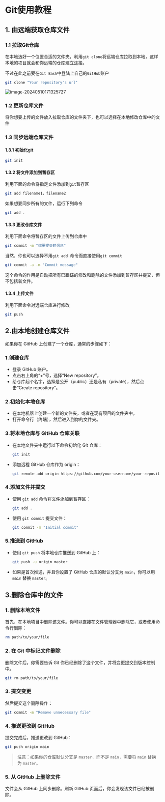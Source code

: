 # Git使用教程

## 1. 由远端获取仓库文件

### 1.1 拉取Git仓库

在本地选好一个位置合适的文件夹，利用`git clone`将远端仓库拉取到本地，这样本地的项目就会和你远端的仓库建立连接。

不过在此之前要在`Git Bash`中登陆上自己的`GitHub`账户

```bash
git clone "Your repository's url"
```

<img src="C:\Users\YhuoyuH\AppData\Roaming\Typora\typora-user-images\image-20240510171325727.png" alt="image-20240510171325727" style="zoom:100%;" />

### 1.2 更新仓库文件

将你想要上传的文件放入拉取仓库的文件夹下，也可以选择在本地修改仓库中的文件

### 1.3 同步远端仓库文件

#### 1.3.1 初始化git

```bash
git init
```

#### 1.3.2 将文件添加到暂存区

利用下面的命令将指定文件添加到`git`暂存区

```bash
git add filename1，filename2
```

如果想要同步所有的文件，运行下列命令

```bash
git add .
```

#### 1.3.3 更改仓库文件

利用下面命令将暂存区的文件上传到仓库中

```bash
git commit -m "你要提交的信息"
```

当然，你也可以选择不用`git add `命令而直接使用`git commit`

```bash
git commit -a -m "Commit message"
```

这个命令的作用是自动把所有已跟踪的修改和删除的文件添加到暂存区并提交，但不包括新文件。

#### 1.3.4 上传文件

利用下面命令对远端仓库进行修改

```bash
git push
```

## 2.由本地创建仓库文件

如果你在 GitHub 上创建了一个仓库，通常的步骤如下：

### 1.**创建仓库**

- 登录 GitHub 账户。
- 点击右上角的“+”号，选择“New repository”。
- 给仓库起个名字，选择是公开（public）还是私有（private），然后点击“Create repository”。

### 2.**初始化本地仓库**

- 在本地机器上创建一个新的文件夹，或者在现有项目的文件夹中。
- 打开命令行（终端），然后进入到你的文件夹。

### 3.**将本地仓库与 GitHub 仓库关联**

- 在本地文件夹中运行以下命令初始化 Git 仓库：
  ```bash
  git init
  ```
- 添加远程 GitHub 仓库作为 origin：
  ```bash
  git remote add origin https://github.com/your-username/your-repository-name.git
  ```

### 4.**添加文件并提交**

- 使用 `git add` 命令将文件添加到暂存区：
  ```bash
  git add .
  ```
- 使用 `git commit` 提交文件：
  ```bash
  git commit -m "Initial commit"
  ```

### 5.**推送到 GitHub**

- 使用 `git push` 将本地仓库推送到 GitHub 上：
  ```bash
  git push -u origin master
  ```
- 如果是首次推送，并且你设置了 GitHub 仓库的默认分支为 `main`，你可以用 `main` 替换 `master`。

## 3.删除仓库中的文件

### 1. **删除本地文件**
首先，在本地项目中删除该文件。你可以直接在文件管理器中删除它，或者使用命令行删除：

```bash
rm path/to/your/file
```

### 2. **在 Git 中标记文件删除**
删除文件后，你需要告诉 Git 你已经删除了这个文件，并将变更提交到版本控制中。

```bash
git rm path/to/your/file
```

### 3. **提交变更**
然后提交这个删除操作：

```bash
git commit -m "Remove unnecessary file"
```

### 4. **推送更改到 GitHub**
提交完成后，推送更改到 GitHub：

```bash
git push origin main
```

> 注意：如果你的仓库默认分支是 `master`，而不是 `main`，需要将 `main` 替换为 `master`。

### 5. **从 GitHub 上删除文件**
文件会从 GitHub 上同步删除。刷新 GitHub 页面后，你会发现该文件已经被删除。
